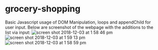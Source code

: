 # grocery-shopping
Basic Javascript usage of DOM Manipulation, loops and appendChild for user input.
Below are screenshot of the webpage with the additions to the list via input:
![screen shot 2018-12-03 at 1 58 46 pm](https://user-images.githubusercontent.com/38046425/49395143-b2b57880-f703-11e8-9b30-ed28d3e872a4.png)
![screen shot 2018-12-03 at 1 59 13 pm](https://user-images.githubusercontent.com/38046425/49395148-b648ff80-f703-11e8-866e-8ba4ed35dca3.png)
![screen shot 2018-12-03 at 1 58 59 pm](https://user-images.githubusercontent.com/38046425/49395153-b812c300-f703-11e8-82f6-f2a0947a32fe.png)
